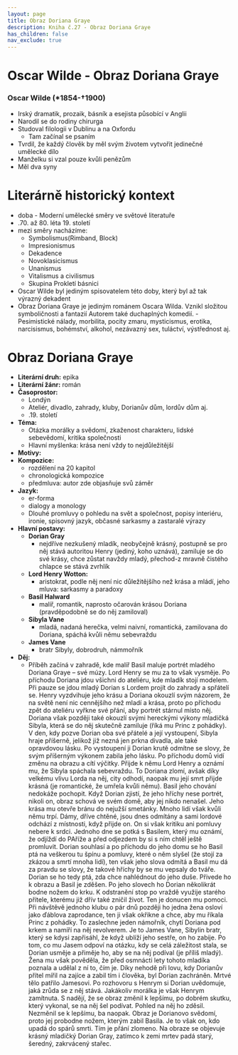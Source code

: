 ```yaml
---
layout: page
title: Obraz Doriana Graye
description: Kniha č.27 - Obraz Doriana Graye
has_children: false
nav_exclude: true
---
```

# Oscar Wilde - Obraz Doriana Graye

### Oscar Wilde (*1854-†1900)
- Irský dramatik, prozaik, básník a esejista působící v Anglii
- Narodil se do rodiny chirurga
- Studoval filologii v Dublinu a na Oxfordu
    - Tam začínal se psaním
- Tvrdil, že každý člověk by měl svým životem vytvořit jedinečné umělecké dílo
- Manželku si vzal pouze kvůli penězům
- Měl dva syny

# Literárně historický kontext
- doba - Moderní umělecké směry ve světové literatuře
- .70. až 80. léta 19. století
- mezi směry nacházíme:
    - Symbolismus(Rimband, Block)
    - Impresionismus
    - Dekadence
    - Novoklasicismus
    - Unanismus
    - Vitalismus a civilismus
    - Skupina Prokletí básnici
- Oscar Wilde byl jediným spisovatelem této doby, který byl až tak výrazný dekadent
- Obraz Doriana Graye je jediným románem Oscara Wilda. Vznikl složitou symboličnosti a fantazií Autorem také duchaplných komedií.
-Pesimistické nálady, morbilita, pocity zmaru, mysticismus, erotika, narcisismus, bohémství, alkohol, nezávazný sex, tuláctví, výstřednost aj.

# Obraz Doriana Graye
- **Literární druh:** epika
- **Literární žánr:** román
- **Časoprostor:** 
    - Londýn
    - Ateliér, divadlo, zahrady, kluby, Dorianův dům, lordův dům aj.
    - .19. století
- **Téma:** 
    - Otázka morálky a svědomí, zkaženost charakteru, lidské sebevědomí, kritika společnosti
    - Hlavní myšlenka: krása není vždy to nejdůležitější
- **Motivy:**
- **Kompozice:**
    - rozdělení na 20 kapitol
    - chronologická kompozice
    - předmluva: autor zde objasňuje svů záměr
- **Jazyk:**
    - er-forma
    - dialogy a monology
    - Dlouhé promluvy o pohledu na svět a společnost, popisy interiéru, ironie, spisovný jazyk, občasné sarkasmy a zastaralé výrazy
- **Hlavní postavy:**
    - **Dorian Gray**
        - nejdříve nezkušený mladík, neobyčejně krásný, postupně se pro něj stává autoritou Henry (jediný, koho uznává), zamiluje se do své krásy, chce zůstat navždy mladý, přechod-z mravně čistého chlapce se stává zvrhlík
    - **Lord Henry Wotton:**
        - aristokrat, podle něj není nic důležitějšího než krása a mládí, jeho mluva: sarkasmy a paradoxy
    - **Basil Halward**
        - malíř, romantik, naprosto očarován krásou Doriana (pravděpodobně se do něj zamiloval)
    - **Sibyla Vane**
        - mladá, nadaná herečka, velmi naivní, romantická, zamilovana do Doriana, spáchá kvůli němu sebevraždu
    - **James Vane**
        - bratr Sibyly, dobrodruh, námmořník
- **Děj:**
    - Příběh začíná v zahradě, kde malíř Basil maluje portrét mladého Doriana Graye – své múzy. Lord Henry se mu za to však vysměje. Po příchodu Doriana jdou všichni do ateliéru, kde mladík stojí modelem. Při pauze se jdou mladý Dorian s Lordem projít do zahrady a spřátelí se. Henry vyzdvihuje jeho krásu a Doriana okouzlí svým názorem, že na světě není nic cennějšího než mladí a krása, proto po příchodu zpět do ateliéru vyřkne své přání, aby portrét stárnul místo něj. Doriana však později také okouzlí svými hereckými výkony mladičká Sibyla, která se do něj skutečně zamiluje (říká mu Princ z pohádky). V den, kdy pozve Dorian oba své přátelé a její vystoupení, Sibyla hraje příšerně, jelikož již nezná jen prkna divadla, ale také opravdovou lásku. Po vystoupení ji Dorian krutě odmítne se slovy, že svým příšerným výkonem zabila jeho lásku. Po příchodu domů vidí změnu na obrazu a cítí výčitky. Přijde k němu Lord Henry a oznámí mu, že Sibyla spáchala sebevraždu. To Doriana zlomí, avšak díky velkému vlivu Lorda na něj, city odhodí, naopak mu její smrt přijde krásná (je romantické, že umřela kvůli němu). Basil jeho chování nedokáže pochopit. Když Dorian zjistí, že jeho hříchy nese portrét, nikoli on, obraz schová ve svém domě, aby jej nikdo nenašel. Jeho krása mu otevře bránu do nejužší smetánky. Mnoho lidí však kvůli němu trpí. Dámy, dříve chtěné, jsou dnes odmítány a sami lordové odchází z místnosti, když přijde on. On si však kritiku ani pomluvy nebere k srdci. Jednoho dne se potká s Basilem, který mu oznámí, že odjíždí do PAříže a před odjezdem by si s ním chtěl ještě promluvit. Dorian souhlasí a po příchodu do jeho domu se ho Basil ptá na veškerou tu špínu a pomluvy, které o něm slyšel (že stojí za zkázou a smrtí mnoha lidí), ten však jeho slova odmítá a Basil mu dá za pravdu se slovy, že takové hříchy by se mu vepsaly do tváře. Dorian se ho tedy ptá, zda chce nahlédnout do jeho duše. Přivede ho k obrazu a Basil je zděšen. Po jeho slovech ho Dorian několikrát bodne nožem do krku. K odstranění stop po vraždě využije starého přítele, kterému již dřív také zničil život. Ten je donucen mu pomoci. Při návštěvě jednoho klubu o pár dnů později ho jedna žena osloví jako ďáblova zaprodance, ten ji však okřikne a chce, aby mu říkala Princ z pohádky. To zaslechne jeden námořník, chytí Doriana pod krkem a namíří na něj revolverem. Je to James Vane, Sibylin bratr, který se kdysi zapřisáhl, že když ublíží jeho sestře, on ho zabije. Po tom, co mu Jasem odpoví na otázku, kdy se celá záležitost stala, se Dorian usměje a přiměje ho, aby se na něj podíval (je příliš mladý). Žena mu však pověděla, že před osmnácti lety tohoto mladíka poznala a udělal z ní to, čím je. Díky nehodě při lovu, kdy Dorianův přítel mířil na zajíce a zabil tím i člověka, byl Dorian zachráněn. Mrtvé tělo patřilo Jamesovi. Po rozhovoru s Henrym si Dorian uvědomuje, jaká zrůda se z něj stává. Jakákoliv morálka je však Henrym zamítnuta. S nadějí, že se obraz změnil k lepšímu, po dobrém skutku, který vykonal, se na něj šel podívat. Pohled na něj ho zděsil. Nezměnil se k lepšímu, ba naopak. Obraz je Dorianovo svědomí, proto jej probodne nožem, kterým zabil Basila. Je to však on, kdo upadá do spárů smrti. Tím je přání zlomeno. Na obraze se objevuje krásný mladičký Dorian Gray, zatímco k zemi mrtev padá starý, šeredný, zakrvácený stařec.